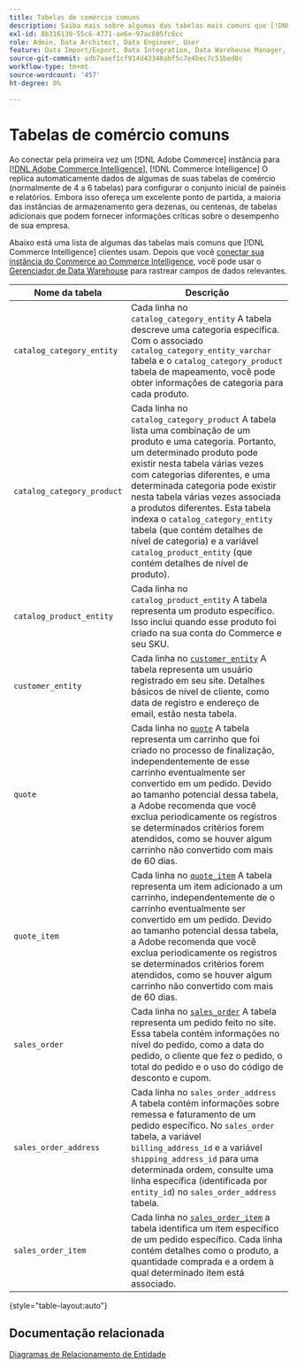 ```yaml
---
title: Tabelas de comércio comuns
description: Saiba mais sobre algumas das tabelas mais comuns que [!DNL Commerce Intelligence] clientes usam.
exl-id: 8b316130-55c6-4771-ae6e-97ac605fc6cc
role: Admin, Data Architect, Data Engineer, User
feature: Data Import/Export, Data Integration, Data Warehouse Manager, Commerce Tables
source-git-commit: adb7aaef1cf914d43348abf5c7e4bec7c51bed0c
workflow-type: tm+mt
source-wordcount: '457'
ht-degree: 0%

---
```


# Tabelas de comércio comuns

Ao conectar pela primeira vez um [!DNL Adobe Commerce] instância para [[!DNL Adobe Commerce Intelligence]](../importing-data/integrations/magento.md), [!DNL Commerce Intelligence] O replica automaticamente dados de algumas de suas tabelas de comércio (normalmente de 4 a 6 tabelas) para configurar o conjunto inicial de painéis e relatórios. Embora isso ofereça um excelente ponto de partida, a maioria das instâncias de armazenamento gera dezenas, ou centenas, de tabelas adicionais que podem fornecer informações críticas sobre o desempenho de sua empresa.

Abaixo está uma lista de algumas das tabelas mais comuns que [!DNL Commerce Intelligence] clientes usam. Depois que você [conectar sua instância do Commerce ao Commerce Intelligence](../../data-analyst/importing-data/integrations/magento.md), você pode usar o [Gerenciador de Data Warehouse](../../data-analyst/data-warehouse-mgr/tour-dwm.md) para rastrear campos de dados relevantes.

| Nome da tabela | Descrição |
|---|---|
| `catalog_category_entity` | Cada linha no `catalog_category_entity` A tabela descreve uma categoria específica. Com o associado `catalog_category_entity_varchar` tabela e o `catalog_category_product` tabela de mapeamento, você pode obter informações de categoria para cada produto. |
| `catalog_category_product` | Cada linha no `catalog_category_product` A tabela lista uma combinação de um produto e uma categoria. Portanto, um determinado produto pode existir nesta tabela várias vezes com categorias diferentes, e uma determinada categoria pode existir nesta tabela várias vezes associada a produtos diferentes. Esta tabela indexa o `catalog_category_entity` tabela (que contém detalhes de nível de categoria) e a variável `catalog_product_entity` (que contém detalhes de nível de produto). |
| `catalog_product_entity` | Cada linha no `catalog_product_entity` A tabela representa um produto específico. Isso inclui quando esse produto foi criado na sua conta do Commerce e seu SKU. |
| `customer_entity` | Cada linha no [`customer_entity`](../data-warehouse-mgr/cust-ent-table.md) A tabela representa um usuário registrado em seu site. Detalhes básicos de nível de cliente, como data de registro e endereço de email, estão nesta tabela. |
| `quote` | Cada linha no [`quote`](../data-warehouse-mgr/sales-flat-quote-table.md) A tabela representa um carrinho que foi criado no processo de finalização, independentemente de esse carrinho eventualmente ser convertido em um pedido. Devido ao tamanho potencial dessa tabela, a Adobe recomenda que você exclua periodicamente os registros se determinados critérios forem atendidos, como se houver algum carrinho não convertido com mais de 60 dias. |
| `quote_item` | Cada linha no [`quote_item`](../data-warehouse-mgr/sales-flat-quote-item-table.md) A tabela representa um item adicionado a um carrinho, independentemente de o carrinho eventualmente ser convertido em um pedido. Devido ao tamanho potencial dessa tabela, a Adobe recomenda que você exclua periodicamente os registros se determinados critérios forem atendidos, como se houver algum carrinho não convertido com mais de 60 dias. |
| `sales_order` | Cada linha no [`sales_order`](../data-warehouse-mgr/sales-flat-order-table.md) A tabela representa um pedido feito no site. Essa tabela contém informações no nível do pedido, como a data do pedido, o cliente que fez o pedido, o total do pedido e o uso do código de desconto e cupom. |
| `sales_order_address` | Cada linha no `sales_order_address` A tabela contém informações sobre remessa e faturamento de um pedido específico. No `sales_order` tabela, a variável `billing_address_id` e a variável `shipping_address_id` para uma determinada ordem, consulte uma linha específica (identificada por `entity_id`) no `sales_order_address` tabela. |
| `sales_order_item` | Cada linha no [`sales_order_item`](../data-warehouse-mgr/sales-flat-quote-item-table.md) a tabela identifica um item específico de um pedido específico. Cada linha contém detalhes como o produto, a quantidade comprada e a ordem à qual determinado item está associado. |

{style="table-layout:auto"}

## Documentação relacionada

[Diagramas de Relacionamento de Entidade](../data-warehouse-mgr/entity-rel-diag.md)
